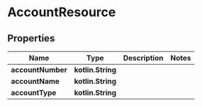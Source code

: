 
# AccountResource

## Properties
Name | Type | Description | Notes
------------ | ------------- | ------------- | -------------
**accountNumber** | **kotlin.String** |  | 
**accountName** | **kotlin.String** |  | 
**accountType** | **kotlin.String** |  | 



